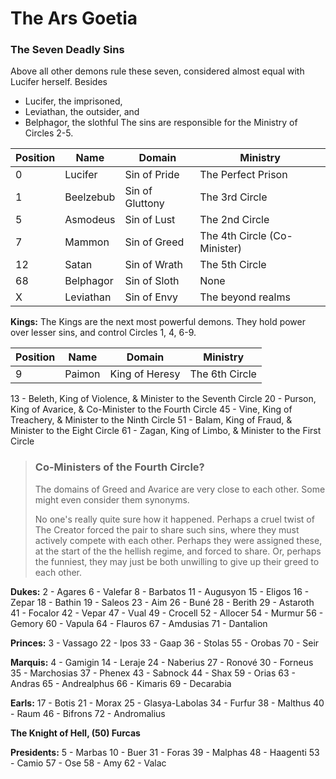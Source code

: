 # The Ars Goetia

### The Seven Deadly Sins
Above all other demons rule these seven, considered almost equal with Lucifer herself. Besides
- Lucifer, the imprisoned,
- Leviathan, the outsider, and
- Belphagor, the slothful
The sins are responsible for the Ministry of Circles 2-5.

| Position | Name      | Domain          | Ministry                     |
| -------- | --------- | --------------- | ---------------------------- |
| 0        | Lucifer   | Sin of Pride    | The Perfect Prison           |
| 1        | Beelzebub | Sin of Gluttony | The 3rd Circle               |
| 5        | Asmodeus  | Sin of Lust     | The 2nd Circle               |
| 7        | Mammon    | Sin of Greed    | The 4th Circle (Co-Minister) |
| 12       | Satan     | Sin of Wrath    | The 5th Circle               |
| 68       | Belphagor | Sin of Sloth    | None                         |
| X        | Leviathan | Sin of Envy     | The beyond realms            |

**Kings:**
The Kings are the next most powerful demons. They hold power over lesser sins, and control Circles 1, 4, 6-9.

| Position | Name   | Domain         | Ministry       |
| -------- | ------ | -------------- | -------------- |
| 9        | Paimon | King of Heresy | The 6th Circle |

13 - Beleth, King of Violence, & Minister to the Seventh Circle
20 - Purson, King of Avarice, & Co-Minister to the Fourth Circle
45 - Vine, King of Treachery, & Minister to the Ninth Circle
51 - Balam, King of Fraud, & Minister to the Eight Circle
61 - Zagan, King of Limbo, & Minister to the First Circle

> ### Co-Ministers of the Fourth Circle?
> 
> The domains of Greed and Avarice are very close to each other. Some might even consider them synonyms.
> 
> No one's really quite sure how it happened. Perhaps a cruel twist of The Creator forced the pair to share such sins, where they must actively compete with each other. Perhaps they were assigned these, at the start of the the hellish regime, and forced to share. Or, perhaps the funniest, they may just be both unwilling to give up their greed to each other.

**Dukes:**
2 - Agares
6 - Valefar
8 - Barbatos
11 - Augusyon
15 - Eligos
16 - Zepar
18 - Bathin
19 - Saleos
23 - Aim
26 - Buné
28 - Berith
29 - Astaroth
41 - Focalor
42 - Vepar
47 - Vual
49 - Crocell
52 - Allocer
54 - Murmur
56 - Gemory
60 - Vapula
64 - Flauros
67 - Amdusias
71 - Dantalion

**Princes:** 
3 - Vassago
22 - Ipos
33 - Gaap
36 - Stolas
55 - Orobas
70 - Seir

**Marquis:**
4 - Gamigin
14 - Leraje
24 - Naberius
27 - Ronové
30 - Forneus
35 - Marchosias
37 - Phenex
43 - Sabnock
44 - Shax
59 - Orias
63 - Andras
65 - Andrealphus
66 - Kimaris
69 - Decarabia

**Earls:** 
17 - Botis
21 - Morax
25 - Glasya-Labolas
34 - Furfur
38 - Malthus
40 - Raum
46 - Bifrons
72 - Andromalius

**The Knight of Hell, (50) Furcas**

**Presidents:**
5 - Marbas
10 - Buer
31 - Foras
39 - Malphas
48 - Haagenti
53 - Camio
57 - Ose
58 - Amy
62 - Valac